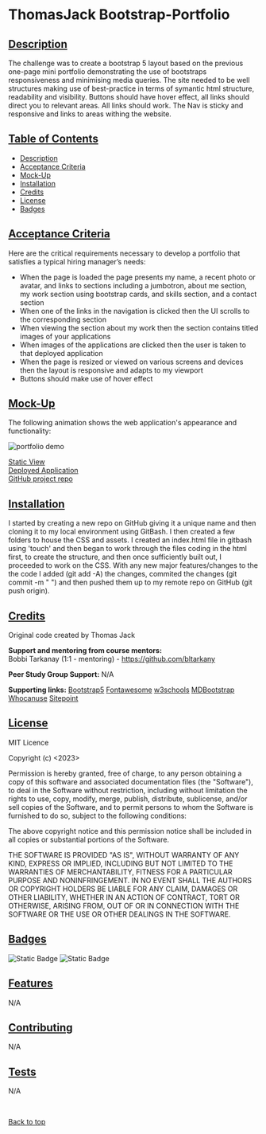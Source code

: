 # ThomasJack Bootstrap-Portfolio

## [Description](#description)

The challenge was to create a bootstrap 5 layout based on the previous one-page mini portfolio demonstrating the use of bootstraps responsiveness and minimising media queries. The site needed to be well structures making use of best-practice in terms of symantic html structure, readability and visibility. Buttons should have hover effect, all links should direct you to relevant areas. All links should work. The Nav is sticky and responsive and links to areas withing the website. 

## [Table of Contents](#table-of-contents)

* [Description](#descrition)
* [Acceptance Criteria](#acceptance-criteria)
* [Mock-Up](#mock-up)
* [Installation](#installation)
* [Credits](#credits)
* [License](#license)
* [Badges](#badges)

## [Acceptance Criteria](#acceptance-criteria)

Here are the critical requirements necessary to develop a portfolio that satisfies a typical hiring manager’s needs:

* When the page is loaded the page presents my name, a recent photo or avatar, and links to sections including a jumbotron, about me section, my work section using bootstrap cards, and skills section, and a contact section
* When one of the links in the navigation is clicked then the UI scrolls to the corresponding section
* When viewing the section about my work then the section contains titled images of your applications
* When images of the applications are clicked then the user is taken to that deployed application
* When the page is resized or viewed on various screens and devices then the layout is responsive and adapts to my viewport
* Buttons should make use of hover effect

## [Mock-Up](#mock-up)

The following animation shows the web application's appearance and functionality:

![portfolio demo](./assets/images/1pagegif.gif)

[Static View](./assets/images/screenshot.png)
<br>
[Deployed Application](https://quikstart86.github.io/ThomasJack-portfolio/)
<br>
[GitHub project repo](https://github.com/quikstart86/Bootstrap-Portfolio)

## [Installation](#installation)

I started by creating a new repo on GitHub giving it a unique name and then cloning it to my local environment using GitBash. I then created a few folders to house the CSS and assets. I created an index.html file in gitbash using 'touch' and then began to work through the files coding in the html first, to create the structure, and then once sufficiently built out, I proceeded to work on the CSS. With any new major features/changes to the the code I added (git add -A) the changes, commited the changes (git commit -m " ") and then pushed them up to my remote repo on GitHub (git push origin).

## [Credits](#credits)

Original code created by Thomas Jack

**Support and mentoring from course mentors:**
<br>Bobbi Tarkanay (1:1 - mentoring) - https://github.com/bltarkany

**Peer Study Group Support:**
N/A

**Supporting links:**
[Bootstrap5](https://getbootstrap.com/docs/5.3/getting-started/introduction/)
[Fontawesome](https://fontawesome.com/icons)
[w3schools](https://www.w3schools.com/bootstrap5/)
[MDBootstrap](https://mdbootstrap.com/docs/standard/components/cards/)
[Whocanuse](https://www.whocanuse.com/?bg=2f4f4f&fg=ffffff&fs=16&fw=)
[Sitepoint](https://www.sitepoint.com/bootstrap-card-component-introduction/#:~:text=Controlling%20Bootstrap%20Card%20Component%20Width%20and%20Height&text=Normally%2C%20the%20height%20of%20the,h%2D200%22%3E%20)




## [License](#license)

MIT Licence

Copyright (c) <2023> <Thomas Jack>

Permission is hereby granted, free of charge, to any person obtaining a copy
of this software and associated documentation files (the "Software"), to deal
in the Software without restriction, including without limitation the rights
to use, copy, modify, merge, publish, distribute, sublicense, and/or sell
copies of the Software, and to permit persons to whom the Software is
furnished to do so, subject to the following conditions:

The above copyright notice and this permission notice shall be included in all
copies or substantial portions of the Software.

THE SOFTWARE IS PROVIDED "AS IS", WITHOUT WARRANTY OF ANY KIND, EXPRESS OR IMPLIED, INCLUDING BUT NOT LIMITED TO THE WARRANTIES OF MERCHANTABILITY, FITNESS FOR A PARTICULAR PURPOSE AND NONINFRINGEMENT. IN NO EVENT SHALL THE AUTHORS OR COPYRIGHT HOLDERS BE LIABLE FOR ANY CLAIM, DAMAGES OR OTHER LIABILITY, WHETHER IN AN ACTION OF CONTRACT, TORT OR OTHERWISE, ARISING FROM, OUT OF OR IN CONNECTION WITH THE SOFTWARE OR THE USE OR OTHER DEALINGS IN THE SOFTWARE.

## [Badges](#badges)

![Static Badge](https://img.shields.io/badge/HTML_30%25-blue)
![Static Badge](https://img.shields.io/badge/CSS_70%25-Green)



## [Features](#features)

N/A

## [Contributing](#contributing)

N/A

## [Tests](#tests)

N/A

<br>

[Back to top](#top)

